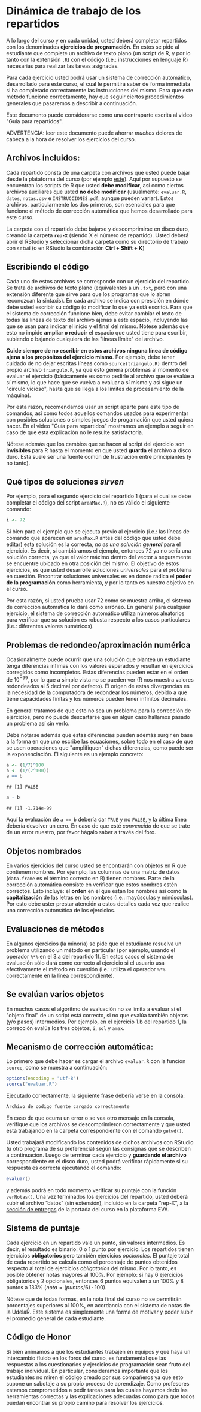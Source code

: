 Dinámica de trabajo de los repartidos
=====================================

A lo largo del curso y en cada unidad, usted deberá completar repartidos con los denominados **ejercicios de programación**. En estos se pide al estudiante que complete un archivo de texto plano (un script de R, y por lo tanto con la extensión `.R`) con el código (i.e.: instrucciones en lenguaje R) necesarias para realizar las tareas asignadas.

Para cada ejercicio usted podrá usar un sistema de corrección automático, desarrollado para este curso, el cual le permitirá saber de forma inmediata si ha completado correctamente las instrucciones del mismo. Para que este método funcione correctamente, hay que seguir ciertos procedimientos generales que pasaremos a describir a continuación.

Este documento puede considerarse como una contraparte escrita al video "Guía para repartidos".

ADVERTENCIA: leer este documento puede ahorrar *muchos* dolores de cabeza a la hora de resolver los ejercicios del curso.

Archivos incluidos:
-------------------

Cada repartido consta de una carpeta con archivos que usted puede bajar desde la plataforma del curso (por ejemplo [este](http://eva.universidad.edu.uy/file.php/1454/ejercicios_de_programacion/rep-1.zip)). Aquí por supuesto se encuentran los scripts de R que usted **debe modificar**, así como ciertos archivos auxiliares que usted **no debe modificar** (usualmente: `evaluar.R`, `datos`, `notas.csv` e `INSTRUCCIONES.pdf`, aunque pueden variar). Estos archivos, particularmente los dos primeros, son esenciales para que funcione el método de corrección automática que hemos desarrollado para este curso.

La carpeta con el repartido debe bajarse y descomprimirse en disco duro, creando la carpeta **`rep-X`** (siendo X el número de repartido). Usted deberá abrir el RStudio y seleccionar dicha carpeta como su directorio de trabajo con `setwd` (o en RStudio la combinación **Ctrl + Shift + K**)

Escribiendo el código
---------------------

Cada uno de estos archivos se corresponde con un ejercicio del repartido. Se trata de archivos de texto plano (equivalentes a un `.txt`, pero con una extensión diferente que sirve para que los programas que lo abren reconozcan la sintaxis). En cada archivo se indica con presición en dónde debe usted escribir su código (o modificar lo que ya está escrito). Para que el sistema de corrección funcione bien, debe evitar cambiar el texto de todas las líneas de texto del archivo ajenas a este espacio, incluyendo las que se usan para indicar el inicio y el final del mismo. Nótese además que esto no impide **ampliar o reducir** el espacio que usted tiene para escribir, subiendo o bajando cualquiera de las "líneas límite" del archivo.

**Cuide siempre de no escribir en estos archivos ninguna línea de código ajena a los propósitos del ejercicio mismo**. Por ejemplo, debe tener cuidado de no dejar escritas líneas como `source(triangulo.R)` dentro del propio archivo `triangulo.R`, ya que esto genera problemas al momento de evaluar el ejercicio (básicamente es como pedirle al archivo que se evalúe a sí mismo, lo que hace que se vuelva a evaluar a sí mismo y así sigue un "circulo vicioso", hasta que se llega a los límites de procesamiento de la máquina). 

Por esta razón, recomendamos usar un script aparte para este tipo de comandos, así como todos aquellos comandos usados para experimentar con posibles soluciones o simples juegos de progamación que usted quiera hacer. En el video "Guía para repartidos" mostramos un ejemplo a seguir en caso de que esta explicación no le resulte satisfactoria.

Nótese además que los cambios que se hacen al script del ejercicio son **invisibles** para R hasta el momento en que usted **guarda** el archivo a disco duro. Esta suele ser una fuente común de frustración entre principiantes (y no tanto).

## Qué tipos de soluciones *sirven*

Por ejemplo, para el segundo ejercicio del repartido 1 (para el cual se debe completar el código del script `areaMax.R`), no es válido el siguiente comando:


```r
i <- 72
```


Si bien para el ejemplo que se ejecuta previo al ejercicio (i.e.: las líneas de comando que aparecen en `areaMax.R` antes del código que usted debe editar) esta solución es la correcta, *no es una solución* _**general**_ para el ejercicio. Es decir, si cambiáramos el ejemplo, entonces 72 ya no sería una solución correcta, ya que el valor máximo dentro del vector `a` seguramente se encuentre ubicado en otra posición del mismo. El objetivo de estos ejercicios, es que usted desarrolle soluciones *universales* para el problema en cuestión. Encontrar soluciones universales es en donde radica el **poder de la programación** como herramienta, y por lo tanto es nuestro objetivo en el curso.

Por esta razón, si usted prueba usar 72 como se muestra arriba, el sistema de corrección automática lo dará como erróneo. En general para cualquier ejercicio, el sistema de corrección automático utiliza números aleatorios para verificar que su solución es robusta respecto a los casos particulares (i.e.: diferentes valores numéricos).

## Problemas de redondeo/aproximación numérica

Ocasionalmente puede ocurrir que una solución que plantea un estudiante tenga diferencias ínfimas con los valores esperados y resultan en ejercicios corregidos como incompletos. Estas diferencias pueden estar en el orden de $10 ^ {-99}$, por lo que a simple vista no se pueden ver (R nos muestra valores redondeados al 5 decimal por defecto). El origen de estas divergencias es la necesidad de la computadora de redondear los números, debido a que tiene capacidades finitas y los números pueden tener infinitos decimales.

En general tratamos de que esto no sea un problema para la corrección de ejercicios, pero no puede descartarse que en algún caso hallamos pasado un problema así sin verlo.

Debe notarse además que estas diferencias pueden además surgir en base a la forma en que uno escribe las ecuaciones, sobre todo en el caso de que se usen operaciones que "amplifiquen" dichas diferencias, como puede ser la exponenciación. El siguiente es un ejemplo concreto:


```r
a <- (1/7)^100
b <- (1/(7^100))
a == b
```

```
## [1] FALSE
```

```r
a - b
```

```
## [1] -1.714e-99
```


Aquí la evaluación de `a == b` debería dar `TRUE` y no `FALSE`, y la última línea debería devolver un cero. En caso de que esté *convencido* de que se trate de un error nuestro, por favor hágalo saber a través del foro.

## Objetos nombrados

En varios ejercicios del curso usted se encontrarán con objetos en R que contienen nombres. Por ejemplo, las columnas de una matriz de datos (`data.frame` es el término correcto en R) tienen nombres. Parte de la corrección automática consiste en verificar que estos nombres estén correctos. Esto incluye: el **orden** en el que están los nombres así como la **capitalización** de las letras en los nombres (i.e.: mayúsculas y minúsculas). Por esto debe uster prestar atención a estos detalles cada vez que realice una corrección automática de los ejercicios.

## Evaluaciones de métodos

En algunos ejercicios (la minoría) se pide que el estudiante resuelva un problema utilizando un método en particular (por ejemplo, usando el operador `%*%` en el 3.a del repartido 1). En estos casos el sistema de evaluación sólo dará como correcto al ejercicio si el usuario usa efectivamente el método en cuestión (i.e.: utiliza el operador `%*%` correctamente en la línea correspondiente).

## Se evalúan varios objetos

En muchos casos el algoritmo de evaluación no se limita a evaluar si el "objeto final" de un script está correcto, si no que evalúa también objetos (y/o pasos) intermedios. Por ejemplo, en el ejercicio 1.b del repartido 1, la corrección evalúa los tres objetos, `i`, `sol` y `amax`.

Mecanismo de corrección automática:
-----------------------------------

Lo primero que debe hacer es cargar el archivo `evaluar.R` con la función `source`, como se muestra a continuación:


```r
options(encoding = "utf-8")
source("evaluar.R")
```


Ejecutado correctamente, la siguiente frase debería verse en la consola:

    Archivo de codigo fuente cargado correctamente

En caso de que ocurra un error o se vea otro mensaje en la consola, verifique que los archivos se descomprimieron correctamente y que usted está trabajando en la carpeta correspondiente con el comando `getwd()`.

Usted trabajará modificando los contenidos de dichos archivos con RStudio (u otro programa de su preferencia) según las consignas que se describen a continuación. Luego de terminar cada ejercicio y **guardando el archivo** correspondiente en el disco duro, usted podrá verificar rápidamente si su respuesta es correcta ejecutando el comando:


```r
evaluar()
```


y además podrá en todo momento verificar su puntaje con la función `verNotas()`. Una vez terminados los ejercicios del repartido, usted deberá subir el archivo ”datos” (sin extensión), incluido en la carpeta ”rep-X”, a la [sección de entregas](http://eva.universidad.edu.uy/mod/assignment/view.php?id=93616) de la portada del curso en la plataforma EVA.

Sistema de puntaje
------------------

Cada ejercicio en un repartido vale un punto, sin valores intermedios. Es decir, el resultado es binario: 0 o 1 punto por ejercicio. Los repartidos tienen ejercicios **obligatorios** pero también ejercicios *opcionales*. El puntaje total de cada repartido se calcula como el porcentaje de puntos obtenidos respecto al total de ejercicios *obligatorios* del mismo. Por lo tanto, es posible obtener notas mayores al 100%. Por ejemplo: si hay 6 ejercicios obligatorios y 2 opcionales, entonces 6 puntos equivalen a un 100% y 8 puntos a 133% ($nota = (puntos / 6) \cdot 100$).

Nótese que de todas formas, en la nota final del curso no se permitirán porcentajes superiores al 100%, en acordancia con el sistema de notas de la UdelaR. Este sistema es simplemente una forma de motivar y poder subir el promedio general de cada estudiante.

Código de Honor
---------------

Si bien animamos a que los estudiantes trabajen en equipos y que haya un intercambio fluido en los foros del curso, es fundamental que las respuestas a los cuestionarios y ejercicios de programación sean fruto del trabajo individual. En particular, consideramos importante que los estudiantes no miren el código creado por sus compañeros ya que esto supone un sabotaje a su propio proceso de aprendizaje. Como profesores estamos comprometidos a pedir tareas para las cuales hayamos dado las herramientas correctas y las explicaciones adecuadas como para que todos puedan encontrar su propio camino para resolver los ejercicios.
